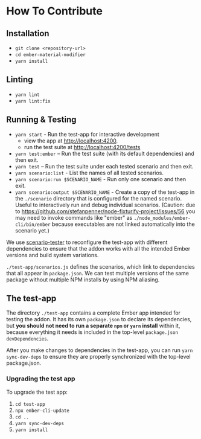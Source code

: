 # How To Contribute

## Installation

- `git clone <repository-url>`
- `cd ember-material-modifier`
- `yarn install`

## Linting

- `yarn lint`
- `yarn lint:fix`

## Running & Testing

- `yarn start` - Run the test-app for interactive development
  - view the app at [http://localhost:4200](http://localhost:4200).
  - run the test suite at [http://localhost:4200/tests](http://localhost:4200/tests)
- `yarn test:ember` – Run the test suite (with its default dependencies) and then exit.
- `yarn test` – Run the test suite under each tested scenario and then exit.
- `yarn scenario:list` - List the names of all tested scenarios.
- `yarn scenario:run $SCENARIO_NAME` - Run only one scenario and then exit.
- `yarn scenario:output $SCENARIO_NAME` - Create a copy of the test-app in the `./scenario` directory that is configured for the named scenario. Useful to interactively run and debug individual scenarios. (Caution: due to https://github.com/stefanpenner/node-fixturify-project/issues/56 you may need to invoke commands like "ember" as `./node_modules/ember-cli/bin/ember` because executables are not linked automatically into the scenario yet.)

We use [scenario-tester](https://github.com/ef4/scenario-tester) to reconfigure the test-app with different dependencies to ensure that the addon works with all the intended Ember versions and build system variations.

`./test-app/scenarios.js` defines the scenarios, which link to dependencies that all appear in `package.json`. We can test multiple versions of the same package without multiple NPM installs by using NPM aliasing.

## The test-app

The directory `./test-app` contains a complete Ember app intended for testing the addon. It has its own `package.json` to declare its dependencies, but **you should not need to run a separate `npm` or `yarn` install** within it, because everything it needs is included in the top-level `package.json` `devDependencies`.

After you make changes to dependencies in the test-app, you can run `yarn sync-dev-deps` to ensure they are properly synchronized with the top-level package.json.

### Upgrading the test app

To upgrade the test app:

1. `cd test-app`
2. `npx ember-cli-update`
3. `cd ..`
4. `yarn sync-dev-deps`
5. `yarn install`
